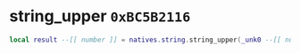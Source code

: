 # string_upper `0xBC5B2116`

```lua
local result --[[ number ]] = natives.string.string_upper(_unk0 --[[ number ]])
```